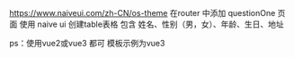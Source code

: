 https://www.naiveui.com/zh-CN/os-theme
在router 中添加 questionOne 页面 
使用 naive ui  创建table表格
包含 姓名、性别（男，女）、年龄、生日、地址

ps：使用vue2或vue3 都可  模板示例为vue3

